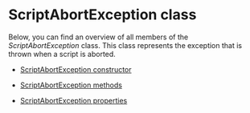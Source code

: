 # ScriptAbortException class

Below, you can find an overview of all members of the *ScriptAbortException* class. This class represents the exception that is thrown when a script is aborted.

- [ScriptAbortException constructor](ScriptAbortException_constructor.md)

- [ScriptAbortException methods](ScriptAbortException_methods.md)

- [ScriptAbortException properties](ScriptAbortException_properties.md)
